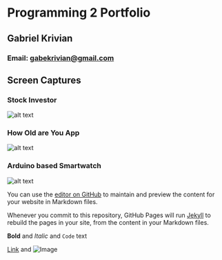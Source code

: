 # Programming 2 Portfolio
## Gabriel Krivian
### Email: gabekrivian@gmail.com

## Screen Captures

### Stock Investor

![alt text](https://9595015.github.io/Programming2Portfolio/pic1.png "Logo Title Text 1")

### How Old are You App

![alt text](https://9595015.github.io/Programming2Portfolio/pic1.png "Logo Title Text 1")

### Arduino based Smartwatch

![alt text](https://9595015.github.io/Programming2Portfolio/pic1.png "Logo Title Text 1")





You can use the [editor on GitHub](https://github.com/9595015/Programming2Portfolio/edit/master/README.md) to maintain and preview the content for your website in Markdown files.

Whenever you commit to this repository, GitHub Pages will run [Jekyll](https://jekyllrb.com/) to rebuild the pages in your site, from the content in your Markdown files.



**Bold** and _Italic_ and `Code` text

[Link](url) and ![Image](src)
```


